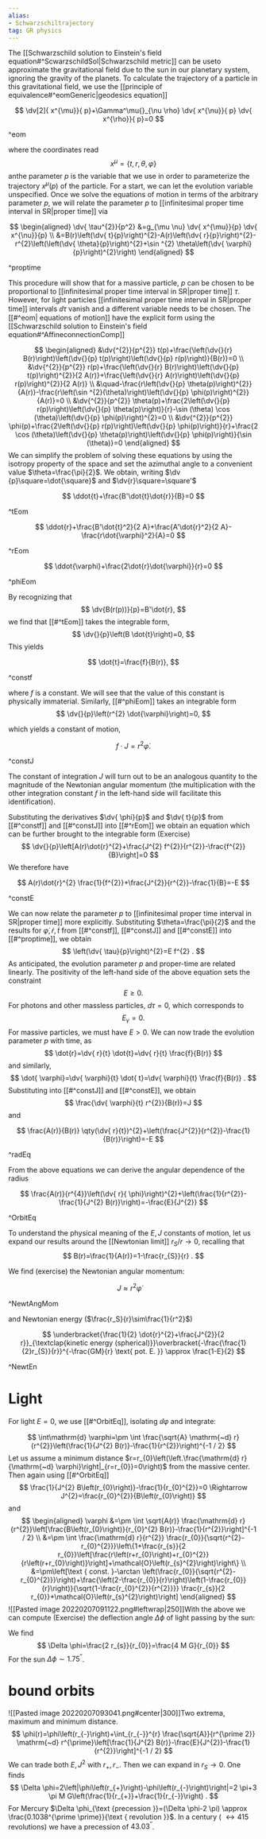 ```yaml
---
alias: 
- Schwarzschiltrajectory
tag: GR physics
---
```

The [[Schwarzschild solution to Einstein's field equation#^ScwarzschildSol|Schwarzschild metric]] can be useto approximate the gravitational field due to the sun in our planetary system, ignoring the gravity of the planets. To calculate the trajectory of a particle in this gravitational field, we use the [[principle of equivalence#^eomGeneric|geodesics equation]]

$$
\dv[2]{ x^{\mu}}{ p}+\Gamma^\mu{}_{\nu \rho} \dv{ x^{\nu}}{ p} \dv{ x^{\rho}}{ p}=0
$$

^eom

where the coordinates read
$$
x^{\mu}=\{t, r, \theta, \varphi\}
$$
anthe parameter $p$ is the variable that we use in order to parameterize the trajectory $x^{\mu}(p)$ of the particle. For a start, we can let the evolution variable unspecified. Once we solve the equations of motion in terms of the arbitrary parameter $p$, we will relate the parameter $p$ to [[infinitesimal proper time interval in SR|proper time]] via

$$
\begin{aligned}
\dv{ \tau^{2}}{p^2} &=g_{\mu \nu} \dv{ x^{\mu}}{p} \dv{ x^{\nu}}{p} \\
&=B(r)\left(\dv{ t}{p}\right)^{2}-A(r)\left(\dv{ r}{p}\right)^{2}-r^{2}\left(\left(\dv{ \theta}{p}\right)^{2}+\sin ^{2} \theta\left(\dv{ \varphi}{p}\right)^{2}\right)
\end{aligned}
$$

^proptime

This procedure will show that for a massive particle, $p$ can be chosen to be proportional to [[infinitesimal proper time interval in SR|proper time]] $\tau$. However, for light particles [[infinitesimal proper time interval in SR|proper time]] intervals $\dd \tau$ vanish and a different variable needs to be chosen.
The [[#^eom| equations of motion]] have the explicit form using the [[Schwarzschild solution to Einstein's field equation#^AffineconnectionComp]]

$$
\begin{aligned}
&\dv{^{2}}{p^{2}} t(p)+\frac{\left(\dv{}{r} B(r)\right)\left(\dv{}{p} t(p)\right)\left(\dv{}{p} r(p)\right)}{B(r)}=0 \\
&\dv{^{2}}{p^{2}} r(p)+\frac{\left(\dv{}{r} B(r)\right)\left(\dv{}{p} t(p)\right)^{2}}{2 A(r)}+\frac{\left(\dv{}{r} A(r)\right)\left(\dv{}{p} r(p)\right)^{2}}{2 A(r)} \\
&\quad-\frac{r\left(\dv{}{p} \theta(p)\right)^{2}}{A(r)}-\frac{r\left(\sin ^{2}(\theta)\right)\left(\dv{}{p} \phi(p)\right)^{2}}{A(r)}=0 \\
&\dv{^{2}}{p^{2}} \theta(p)+\frac{2\left(\dv{}{p} r(p)\right)\left(\dv{}{p} \theta(p)\right)}{r}-\sin (\theta) \cos (\theta)\left(\dv{}{p} \phi(p)\right)^{2}=0 \\
&\dv{^{2}}{p^{2}} \phi(p)+\frac{2\left(\dv{}{p} r(p)\right)\left(\dv{}{p} \phi(p)\right)}{r}+\frac{2 \cos (\theta)\left(\dv{}{p} \theta(p)\right)\left(\dv{}{p} \phi(p)\right)}{\sin (\theta)}=0
\end{aligned}
$$
We can simplify the problem of solving these equations by using the isotropy property of the space and set the azimuthal angle to a convenient value $\theta=\frac{\pi}{2}$. We obtain, writing $\dv {p}\square=\dot{\square}$ and $\dv{r}\square=\square'$

$$
 \ddot{t}+\frac{B'\dot{t}\dot{r}}{B}=0 
$$

^tEom

$$
\ddot{r}+\frac{B'\dot{t}^2}{2 A}+\frac{A'\dot{r}^2}{2 A}-\frac{r\dot{\varphi}^2}{A}=0 
$$

^rEom

$$
\ddot{\varphi}+\frac{2\dot{r}\dot{\varphi}}{r}=0
$$

^phiEom

By recognizing that
$$
\dv{B(r(p))}{p}=B'\dot{r},
$$
we find that [[#^tEom]] takes the integrable form,
$$
\dv{}{p}\left(B \dot{t}\right)=0,
$$
This yields

$$
\dot{t}=\frac{f}{B(r)},
$$

^constf

where $f$ is a constant. We will see that the value of this constant is physically immaterial.
Similarly, [[#^phiEom]] takes an integrable form
$$
\dv{}{p}\left(r^{2} \dot{\varphi}\right)=0,
$$

which yields a constant of motion,

$$
f\cdot J=r^{2} \dot{\varphi} .
$$

^constJ

The constant of integration $J$ will turn out to be an analogous quantity to the magnitude of the Newtonian angular momentum (the multiplication with the other integration constant $f$ in the left-hand side will facilitate this identification).

Substituting the derivatives $\dv{ \phi}{p}$ and $\dv{ t}{p}$ from [[#^constf]] and [[#^constJ]] into [[#^rEom]] we obtain an equation which can be further brought to the integrable form (Exercise)
$$
\dv{}{p}\left[A(r)\dot{r}^{2}+\frac{J^{2} f^{2}}{r^{2}}-\frac{f^{2}}{B}\right]=0
$$
We therefore have

$$
A(r)\dot{r}^{2} \frac{1}{f^{2}}+\frac{J^{2}}{r^{2}}-\frac{1}{B}=-E
$$

^constE

We can now relate the parameter $p$ to [[infinitesimal proper time interval in SR|proper time]] more explicitly. Substituting $\theta=\frac{\pi}{2}$ and the results for $\dot  {\varphi} , \dot{r}, \dot{t}$ from [[#^constf]], [[#^constJ]] and [[#^constE]] into [[#^proptime]], we obtain
$$
\left(\dv{ \tau}{p}\right)^{2}=E f^{2} .
$$
As anticipated, the evolution parameter $p$ and proper-time are related linearly. The positivity of the left-hand side of the above equation sets the constraint
$$
E \geq 0 .
$$
For photons and other massless particles, $d \tau=0$, which corresponds to
$$
E_{\gamma}=0 \text {. }
$$
For massive particles, we must have $E>0$.
We can now trade the evolution parameter $p$ with time, as
$$
\dot{r}=\dv{ r}{t} \dot{t}=\dv{ r}{t} \frac{f}{B(r)}
$$
and similarly,
$$
\dot{ \varphi}=\dv{ \varphi}{t} \dot{ t}=\dv{ \varphi}{t} \frac{f}{B(r)} .
$$
Substituting into [[#^constJ]] and [[#^constE]], we obtain
$$
\frac{\dv{ \varphi}{t} r^{2}}{B(r)}=J
$$
and

$$
\frac{A(r)}{B(r)} \qty(\dv{ r}{t})^{2}+\left(\frac{J^{2}}{r^{2}}-\frac{1}{B(r)}\right)=-E
$$

^radEq

From the above equations we can derive the angular dependence of the radius

$$
\frac{A(r)}{r^{4}}\left(\dv{ r}{ \phi}\right)^{2}+\left(\frac{1}{r^{2}}-\frac{1}{J^{2} B(r)}\right)=-\frac{E}{J^{2}}
$$

^OrbitEq

To understand the physical meaning of the $E, J$ constants of motion, let us expand our results around the [[Newtonian limit]] $r_{S} / r \rightarrow 0$, recalling that
$$
B(r)=\frac{1}{A(r)}=1-\frac{r_{S}}{r} .
$$

We find (exercise) the Newtonian angular momentum:

$$J \approx r^{2} \dot{\varphi} \quad$$ 

^NewtAngMom


and Newtonian energy ($\frac{r_S}{r}\sim\frac{1}{r^2}$)

$$
\underbracket{\frac{1}{2} \dot{r}^{2}+\frac{J^{2}}{2 r}}_{\textclap{kinetic energy (spherical)}}\overbracket{-\frac{\frac{1}{2}r_{S}}{r}}^{-\frac{GM}{r} \text{ pot. E. }} \approx \frac{1-E}{2}
$$

^NewtEn


# Light

For light $E=0$, we use [[#^OrbitEq]], isolating $\dd{\varphi}$ and integrate:

$$
\int\mathrm{d} \varphi=\pm \int \frac{\sqrt{A} \mathrm{~d} r}{r^{2}}\left(\frac{1}{J^{2} B(r)}-\frac{1}{r^{2}}\right)^{-1 / 2}
$$
Let us assume a minimum distance $r=r_{0}\left(\left.\frac{\mathrm{d} r}{\mathrm{~d} \varphi}\right|_{r=r_{0}}=0\right)$ from the massive center. Then again using [[#^OrbitEq]]
$$
\frac{1}{J^{2} B\left(r_{0}\right)}-\frac{1}{r_{0}^{2}}=0 \Rightarrow J^{2}=\frac{r_{0}^{2}}{B\left(r_{0}\right)}
$$
and
$$
\begin{aligned}
\varphi &=\pm \int \sqrt{A(r)} \frac{\mathrm{d} r}{r^{2}}\left[\frac{B\left(r_{0}\right)}{r_{0}^{2} B(r)}-\frac{1}{r^{2}}\right]^{-1 / 2} \\
&=\pm \int \frac{\mathrm{d} r}{r^{2}} \frac{r_{0}}{\sqrt{r^{2}-r_{0}^{2}}}\left\{1+\frac{r_{s}}{2 r_{0}}\left[\frac{r\left(r+r_{0}\right)+r_{0}^{2}}{r\left(r+r_{0}\right)}\right]+\mathcal{O}\left(r_{s}^{2}\right)\right\} \\
&=\pm\left[\text { const. }-\arctan \left(\frac{r_{0}}{\sqrt{r^{2}-r_{0}^{2}}}\right)+\frac{\left(2-\frac{r_{0}}{r}\right)\left(1-\frac{r_{0}}{r}\right)}{\sqrt{1-\frac{r_{0}^{2}}{r^{2}}}} \frac{r_{s}}{2 r_{0}}+\mathcal{O}\left(r_{s}^{2}\right)\right]
\end{aligned}
$$
![[Pasted image 20220207091122.png#leftwrap|250]]With the above we can compute (Exercise) the deflection angle $\Delta \phi$ of light passing by the sun:

We find
$$
\Delta \phi=\frac{2 r_{s}}{r_{0}}=\frac{4 M G}{r_{0}}
$$
For the sun $\Delta \phi \sim 1.75^{\prime \prime}$.






# bound orbits

![[Pasted image 20220207093041.png#center|300]]Two extrema, maximum and minimum distance.
$$
\phi(r)=\phi\left(r_{-}\right)+\int_{r_{-}}^{r} \frac{\sqrt{A}}{r^{\prime 2}} \mathrm{~d} r^{\prime}\left[\frac{1}{J^{2} B(r)}-\frac{E}{J^{2}}-\frac{1}{r^{2}}\right]^{-1 / 2}
$$
We can trade both $E, J^{2}$ with $r_{+}, r_{-}$. Then we can expand in $r_{S} \rightarrow 0$. One finds
$$
\Delta \phi=2\left|\phi\left(r_{+}\right)-\phi\left(r_{-}\right)\right|=2 \pi+3 \pi M G\left(\frac{1}{r_{+}}+\frac{1}{r_{-}}\right) .
$$
For Mercury $\Delta \phi_{\text {precession }}=(\Delta \phi-2 \pi) \approx \frac{0.1038^{\prime \prime}}{\text { revolution }}$. In a century ( $\leftrightarrow 415$ revolutions) we have a precession of $43.03^{\prime \prime}$.